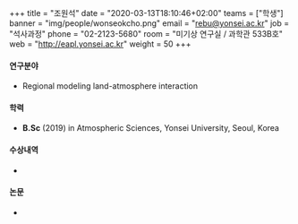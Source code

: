 +++
title = "조원석"
date = "2020-03-13T18:10:46+02:00"
teams = ["학생"]
banner = "img/people/wonseokcho.png"
email = "rebu@yonsei.ac.kr"
job = "석사과정"
phone = "02-2123-5680"
room = "미기상 연구실 / 과학관 533B호"
web = "http://eapl.yonsei.ac.kr"
weight = 50
+++

#### 연구분야
 + Regional modeling land-atmosphere interaction

#### 학력
 + **B.Sc** (2019) in Atmospheric Sciences, Yonsei University, Seoul, Korea

#### 수상내역
 +
#### 논문
 +

